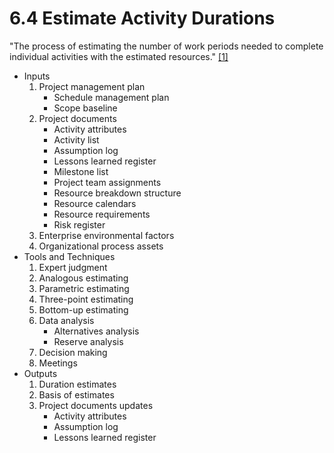 # 6.4 Estimate Activity Durations

"The process of estimating the number of work periods needed to complete
individual activities with the estimated resources."
[[1]](../home.md#references)

- Inputs
  1. Project management plan
     - Schedule management plan
     - Scope baseline
  2. Project documents
     - Activity attributes
     - Activity list
     - Assumption log
     - Lessons learned register
     - Milestone list
     - Project team assignments
     - Resource breakdown structure
     - Resource calendars
     - Resource requirements
     - Risk register
  3. Enterprise environmental factors
  4. Organizational process assets
- Tools and Techniques
  1. Expert judgment
  2. Analogous estimating
  3. Parametric estimating
  4. Three-point estimating
  5. Bottom-up estimating
  6. Data analysis
     - Alternatives analysis
     - Reserve analysis
  7. Decision making
  8. Meetings
- Outputs
  1. Duration estimates
  2. Basis of estimates
  3. Project documents updates
     - Activity attributes
     - Assumption log
     - Lessons learned register
